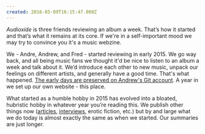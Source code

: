 ```yaml
---
created: 2016-05-09T16:15:47.000Z
---
```


*Audioxide* is three friends reviewing an album a week. That’s how it started and that’s what it remains at its core. If we're in a self-important mood we may try to convince you it's a music webzine.

We - Andre, Andrew, and Fred - started reviewing in early 2015. We go way back, and all being music fans we thought it'd be nice to listen to an album a week and talk about it. We’d introduce each other to new music, unpack our feelings on different artists, and generally have a good time. That's what happened. [The early days are preserved on Andrew's Git account](https://github.com/andrewbridge/Musical-Review). A year in we set up our own website - this place.

What started as a humble hobby in 2015 has evolved into a bloated, hubristic hobby in whatever year you’re reading this. We publish other things now ([articles](/reviews/), [interviews](/interviews/), erotic fiction, etc.) but by and large what we do today is almost exactly the same as when we started. Our summaries are just longer.
